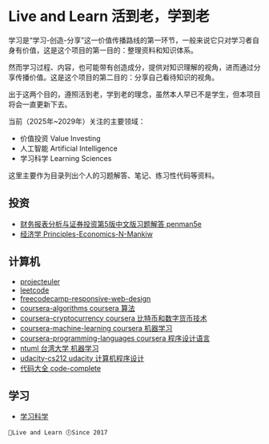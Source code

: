 # Live and Learn 活到老，学到老

学习是“学习-创造-分享”这一价值传播路线的第一环节，一般来说它只对学习者自身有价值，这是这个项目的第一目的：整理资料和知识体系。

然而学习过程、内容，也可能带有创造成分，提供对知识理解的视角，进而通过分享传播价值。这是这个项目的第二目的：分享自己看待知识的视角。

出于这两个目的，遵照活到老，学到老的理念，虽然本人早已不是学生，但本项目将会一直更新下去。

当前（2025年~2029年）关注的主要领域：

* 价值投资 Value Investing
* 人工智能 Artificial Intelligence
* 学习科学 Learning Sciences

这里主要作为目录列出个人的习题解答、笔记、练习性代码等资料。

## 投资
* [财务报表分析与证券投资第5版中文版习题解答 penman5e](https://github.com/ifeitao/penman5e)
* [经济学 Principles-Economics-N-Mankiw](https://github.com/ifeitao/Principles-Economics-N-Mankiw)
## 计算机
* [projecteuler](https://github.com/ifeitao/projecteuler)
* [leetcode](https://github.com/ifeitao/leetcode)
* [freecodecamp-responsive-web-design](https://github.com/ifeitao/freecodecamp-responsive-web-design)
* [coursera-algorithms coursera 算法](https://github.com/ifeitao/coursera-algorithms)
* [coursera-cryptocurrency coursera 比特币和数字货币技术](https://github.com/ifeitao/coursera-cryptocurrency)
* [coursera-machine-learning coursera 机器学习](https://github.com/ifeitao/coursera-machine-learning)
* [coursera-programming-languages coursera 程序设计语言](https://github.com/ifeitao/coursera-programming-languages)
* [ntuml 台湾大学 机器学习](https://github.com/ifeitao/ntuml)
* [udacity-cs212 udacity 计算机程序设计](https://github.com/ifeitao/udacity-cs212)
* [代码大全 code-complete](https://github.com/ifeitao/code-complete)
## 学习
* [学习科学](https://github.com/ifeitao/learning-sciences)

`🚀Live and Learn 🕕Since 2017`
